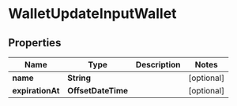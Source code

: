 

# WalletUpdateInputWallet


## Properties

| Name | Type | Description | Notes |
|------------ | ------------- | ------------- | -------------|
|**name** | **String** |  |  [optional] |
|**expirationAt** | **OffsetDateTime** |  |  [optional] |



